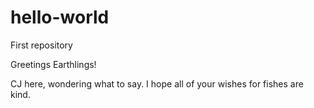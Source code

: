 # hello-world
First repository

Greetings Earthlings!

CJ here, wondering what to say. I hope all of your wishes for fishes are kind.
